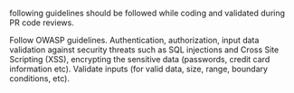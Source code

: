  following guidelines should be followed while coding and validated during PR code reviews.

Follow OWASP guidelines. Authentication, authorization, input data validation against security threats such as SQL injections and Cross Site Scripting (XSS), encrypting the sensitive data (passwords, credit card information etc). Validate inputs (for valid data, size, range, boundary conditions, etc).
